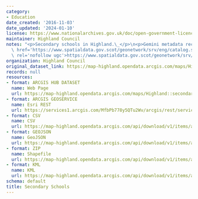 ```yaml
---
category:
- Education
date_created: '2016-11-03'
date_updated: '2024-01-10'
license: https://www.nationalarchives.gov.uk/doc/open-government-licence/version/3/
maintainer: Highland Council
notes: "<p>Secondary schools in Highland.\_</p>\n<p>Gemini metadata record is at <a\
  \ href='https://www.spatialdata.gov.scot/geonetwork/srv/eng/catalog.search#/metadata/%7B0554bf19-e65a-4aa7-ac57-7d54c5f48432%7D'\
  \ rel='nofollow ugc'>https://www.spatialdata.gov.scot/geonetwork/srv/eng/catalog.search#/metadata/%7B0554bf19-e65a-4aa7-ac57-7d54c5f48432%7D</a>.</p>"
organization: Highland Council
original_dataset_link: https://map-highland.opendata.arcgis.com/maps/Highland::secondary-schools
records: null
resources:
- format: ARCGIS HUB DATASET
  name: Web Page
  url: https://map-highland.opendata.arcgis.com/maps/Highland::secondary-schools
- format: ARCGIS GEOSERVICE
  name: Esri REST
  url: https://services1.arcgis.com/MfbPb778y5QTu2Wv/arcgis/rest/services/SecondarySchools/FeatureServer/0
- format: CSV
  name: CSV
  url: https://map-highland.opendata.arcgis.com/api/download/v1/items/abce8d50021e4ac780f4a475e976f8b9/csv?layers=0
- format: GEOJSON
  name: GeoJSON
  url: https://map-highland.opendata.arcgis.com/api/download/v1/items/abce8d50021e4ac780f4a475e976f8b9/geojson?layers=0
- format: ZIP
  name: Shapefile
  url: https://map-highland.opendata.arcgis.com/api/download/v1/items/abce8d50021e4ac780f4a475e976f8b9/shapefile?layers=0
- format: KML
  name: KML
  url: https://map-highland.opendata.arcgis.com/api/download/v1/items/abce8d50021e4ac780f4a475e976f8b9/kml?layers=0
schema: default
title: Secondary Schools
---
```

